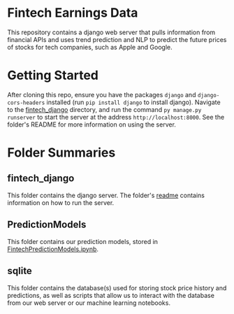 # Fintech Earnings Data
This repository contains a django web server that pulls information from financial APIs and uses trend prediction and NLP to predict the future prices of stocks for tech companies, such as Apple and Google.

# Getting Started
After cloning this repo, ensure you have the packages `django` and `django-cors-headers` installed (run `pip install django` to install django). Navigate to the [fintech_django](fintech_django) directory, and run the command `py manage.py runserver` to start the server at the address `http://localhost:8000`. See the folder's README for more information on using the server.

# Folder Summaries
## fintech_django
This folder contains the django server. The folder's [readme](fintech_django/README.md) contains information on how to run the server.

## PredictionModels
This folder contains our prediction models, stored in [FintechPredictionModels.ipynb](PredictionModels/FintechPredictionModels.ipynb).

## sqlite
This folder contains the database(s) used for storing stock price history and predictions, as well as scripts that allow us to interact with the database from our web server or our machine learning notebooks.
